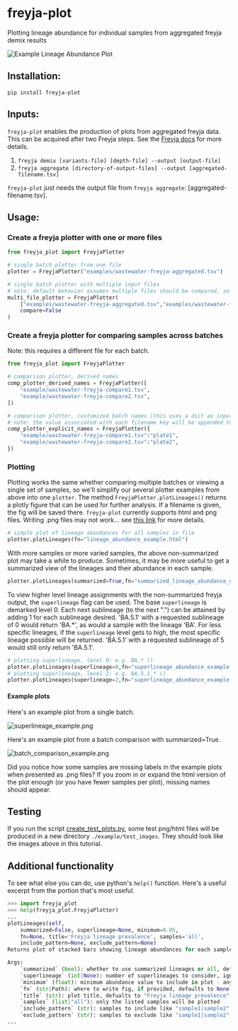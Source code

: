 # freyja-plot
Plotting lineage abundance for individual samples from aggregated freyja demix results

![Example Lineage Abundance Plot](example/example_images/batch_comparison_selection_example.png "These samples had some issues on plate1 or else the 'plate1' and 'plate2' versions of each sample would look more similar.")

## Installation:
```console
pip install freyja-plot
```

## Inputs:
`freyja-plot` enables the production of plots from aggregated freyja data. This can be acquired after two Freyja steps. See the [Freyja docs](https://github.com/andersen-lab/Freyja) for more details.
1. `freyja demix [variants-file] [depth-file] --output [output-file]`
2. `freyja aggregate [directory-of-output-files] --output [aggregated-filename.tsv]`

`freyja-plot` just needs the output file from `freyja aggregate`: [aggregated-filename.tsv].

## Usage:
### Create a freyja plotter with one or more files
```python
from freyja_plot import FreyjaPlotter

# single batch plotter from one file
plotter = FreyjaPlotter("examples/wastewater-freyja-aggregated.tsv")

# single batch plotter with multiple input files
# note: default behavior assumes multiple files should be compared, so set compare=False to avoid this
multi_file_plotter = FreyjaPlotter(
    ["examples/wastewater-freyja-aggregated.tsv","examples/wastewater-freyja-compare1.tsv"],
    compare=False
)
```

### Create a freyja plotter for comparing samples across batches
Note: this requires a different file for each batch.
```python
from freyja_plot import FreyjaPlotter

# comparison plotter, derived names
comp_plotter_derived_names = FreyjaPlotter([
    "example/wastewater-freyja-compare1.tsv",
    "example/wastewater-freyja-compare2.tsv",
])

# comparison plotter, customized batch names (this uses a dict as input)
# note: the value associated with each filename key will be appended to each sample name when plotted
comp_plotter_explicit_names = FreyjaPlotter({
    "example/wastewater-freyja-compare1.tsv":"plate1",
    "example/wastewater-freyja-compare2.tsv":"plate2",
})
```

### Plotting
Plotting works the same whether comparing multiple batches or viewing a single set of samples, so we'll simplify our several plotter examples from above into one `plotter`. The method `FreyjaPlotter.plotLineages()` returns a plotly figure that can be used for further analysis. If a filename is given, the fig will be saved there. `freyja-plot` currently supports html and png files. Writing .png files may not work... see [this link](https://github.com/plotly/Kaleido/issues/134) for more details.
```python
# simple plot of lineage abundances for all samples in file
plotter.plotLineages(fn="lineage_abundance_example.html")
```

With more samples or more varied samples, the above non-summarized plot may take a while to produce. Sometimes, it may be more useful to get a summarized view of the lineages and their abundance in each sample.
```python
plotter.plotLineages(summarized=True,fn="summarized_lineage_abundance_example.html")
```

To view higher level lineage assignments with the non-summarized freyja output, the `superlineage` flag can be used. The base `superlineage` is demarked level 0. Each next sublineage (to the next ".") can be attained by adding 1 for each sublineage desired. 'BA.5.1' with a requested sublineage of 0 would return 'BA.*', as would a sample with the lineage 'BA'. For less specific lineages, if the `superlineage` level gets to high, the most specific lineage possible will be returned. 'BA.5.1' with a requested sublineage of 5 would still only return 'BA.5.1'.
```python
# plotting superlineage, level 0: e.g. BA.* ()
plotter.plotLineages(superlineage=0,fn="superlineage_abundance_example.html")
# plotting superlineage, level 2: e.g. BA.5.1.* ()
plotter.plotLineages(superlineage=2,fn="superlineage_abundance_example.html")
```

#### Example plots
Here's an example plot from a single batch.

![superlineage_example.png](example/example_images/superlineage_example.png?raw=true "Lineage abundance plot with superlineage=2 - png")

Here's an example plot from a batch comparison with summarized=True.

![batch_comparison_example.png](example/example_images/batch_comparison_example.png?raw=true "Batch comparison of samples using summarized lineage abundances - png")

Did you notice how some samples are missing labels in the example plots when presented as .png files? If you zoom in or expand the html version of the plot enough (or you have fewer samples per plot), missing names should appear.

## Testing
If you run the script [create_test_plots.py](example\create_test_plots.py), some test png/html files will be produced in a new directory `./example/test_images`. They should look like the images above in this tutorial.

## Additional functionality
To see what else you can do, use python's `help()` function. Here's a useful excerpt from the portion that's most useful.
```python
>>> import freyja_plot
>>> help(freyja_plot.FreyjaPlotter)
...
plotLineages(self, 
    summarized=False, superlineage=None, minimum=0.05, 
    fn=None, title='Freyja lineage prevalence', samples='all', 
    include_pattern=None, exclude_pattern=None)
Returns plot of stacked bars showing lineage abundances for each sample

Args:
    `summarized` (bool): whether to use summarized lineages or all, defaults to False
    `superlineage` (int|None): number of superlineages to consider, ignored if not provided, 0 is the base lineage, defaults to None
    `minimum` (float): minimum abundance value to include in plot - anything less is categorized in "Other", defualts to 0.05
    `fn` (str|Path): where to write fig, if provided, defaults to None
    `title` (str): plot title, defualts to "Freyja lineage prevalence"
    `samples` (list|"all"): only the listed samples will be plotted
    `include_pattern` (str): samples to include like "sample1|sample2"
    `exclude_pattern` (str): samples to exclude like "sample1|sample2"
...
```